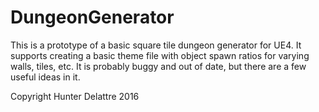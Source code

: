 # DungeonGenerator

This is a prototype of a basic square tile dungeon generator for UE4. It supports creating a basic theme file with object spawn ratios for varying walls, tiles, etc. It is probably buggy and out of date, but there are a few useful ideas in it.

Copyright Hunter Delattre 2016

